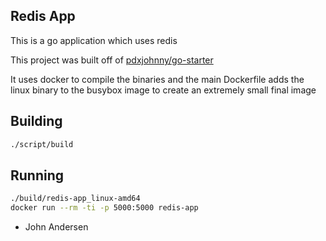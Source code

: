 Redis App
---

This is a go application which uses redis

This project was built off of [pdxjohnny/go-starter](https://github.com/pdxjohnny/go-starter)

It uses docker to compile the binaries and the main Dockerfile adds the linux
binary to the busybox image to create an extremely small final image

Building
---

```bash
./script/build
```

Running
---

```bash
./build/redis-app_linux-amd64
docker run --rm -ti -p 5000:5000 redis-app
```


- John Andersen
